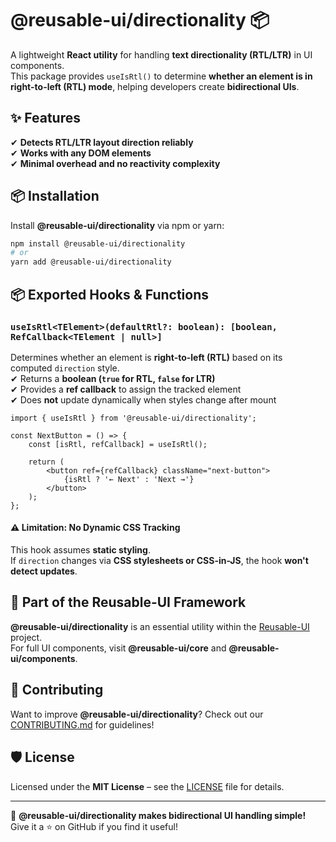 # @reusable-ui/directionality 📦  

A lightweight **React utility** for handling **text directionality (RTL/LTR)** in UI components.  
This package provides `useIsRtl()` to determine **whether an element is in right-to-left (RTL) mode**, helping developers create **bidirectional UIs**.

## ✨ Features
✔ **Detects RTL/LTR layout direction reliably**  
✔ **Works with any DOM elements**  
✔ **Minimal overhead and no reactivity complexity**  

## 📦 Installation
Install **@reusable-ui/directionality** via npm or yarn:

```sh
npm install @reusable-ui/directionality
# or
yarn add @reusable-ui/directionality
```

## 📦 Exported Hooks & Functions

### `useIsRtl<TElement>(defaultRtl?: boolean): [boolean, RefCallback<TElement | null>]`
Determines whether an element is **right-to-left (RTL)** based on its computed `direction` style.  
✔ Returns a **boolean (`true` for RTL, `false` for LTR)**  
✔ Provides a **ref callback** to assign the tracked element  
✔ Does **not** update dynamically when styles change after mount  

```tsx
import { useIsRtl } from '@reusable-ui/directionality';

const NextButton = () => {
    const [isRtl, refCallback] = useIsRtl();

    return (
        <button ref={refCallback} className="next-button">
            {isRtl ? '← Next' : 'Next →'}
        </button>
    );
};
```

#### ⚠️ Limitation: No Dynamic CSS Tracking
This hook assumes **static styling**.  
If `direction` changes via **CSS stylesheets or CSS-in-JS**, the hook **won't detect updates**.

## 📖 Part of the Reusable-UI Framework  
**@reusable-ui/directionality** is an essential utility within the [Reusable-UI](https://github.com/reusable-ui/reusable-ui-monorepo) project.  
For full UI components, visit **@reusable-ui/core** and **@reusable-ui/components**.

## 🤝 Contributing  
Want to improve **@reusable-ui/directionality**? Check out our [CONTRIBUTING.md](./CONTRIBUTING.md) for guidelines!  

## 🛡️ License  
Licensed under the **MIT License** – see the [LICENSE](./LICENSE) file for details.  

---

🚀 **@reusable-ui/directionality makes bidirectional UI handling simple!**  
Give it a ⭐ on GitHub if you find it useful!  
